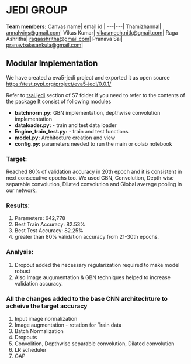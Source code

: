 # JEDI GROUP

**Team members:**
Canvas name| email id |
---|---|
Thamizhannal| annalwins@gmail.com|
Vikas Kumar| vikasmech.nitk@gmail.com|
Raga Ashritha| ragaashritha@gmail.com|
Pranava Sai| pranavbalasankula@gmail.com|


## Modular Implementation

We have created a eva5-jedi project and exported it as open source https://test.pypi.org/project/eva5-jedi/0.0.1/

Refer to [tsai.jedi](https://github.com/theschoolof-ai/JEDI/tree/master/S7/tsai.jedi) section of S7 folder if you need to refer to the contents of the package
It consist of following modules

- **batchnorm.py:** GBN implementation, depthwise convolution implementation
- **dataloader.py:** - train and test data loader
- **Engine_train_test.py:** - train and test functions
- **model.py:** Architecture creation and view
- **config.py:** parameters needed to run the main or colab notebook



### Target:

Reached 80% of validation accuracy  in 20th epoch and it is consistent in next consecutive epochs too.  We used GBN, Convolution, Depth wise separable convolution, Dilated convolution and Global average pooling in our network. 



### Results:

1. Parameters:  642,778 
2. Best Train Accuracy: 82.53%
3. Best Test Accuracy: 82.25%
4. greater than 80% validation accuracy from 21-30th epochs.

### Analysis:

1. Dropout added the necessary regularization required to make model robust
2. Also Image augumentation & GBN techniques helped to increase validation accuracy.
### All the changes added to the base CNN architechture to acheive the target accuracy

1. Input image normalization
2. Image augmentation - rotation for Train data
3. Batch Normalization
4. Dropouts
5. Convolition, Depthwise separable convolution, Dilated convolution
6. LR scheduler
7. GAP
